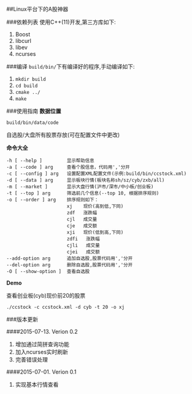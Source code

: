 ##Linux平台下的A股神器

###依赖列表
使用C++(11)开发,第三方库如下:

1. Boost
2. libcurl
3. libev
4. ncurses

###编译
`build/bin/`下有编译好的程序,手动编译如下:

1. `mkdir build`
2. `cd build`
3. `cmake ../`
4. `make`

###使用指南
**数据位置**

    build/bin/data/code

自选股/大盘所有股票存放(可在配置文件中更改)

**命令大全**

    -h [ --help ]         显示帮助信息
    -a [ --code ] arg     查看个股信息，代码用','分开
    -c [ --config ] arg   设置配置XML配置文件(示例:build/bin/ccstock.xml)
    -d [ --data ] arg     显示板块行情(板块名称sh/sz/cyb/zxb/all)
    -m [ --market ]       显示大盘行情(沪市/深市/中小板/创业板)
    -t [ --top ] arg      筛选前几个信息(--top 10, 根据排序规则)
    -o [ --order ] arg    排序规则如下：
                          xj    现价(高到低,下同)
                          zdf   涨跌幅
                          cjl   成交量
                          cje   成交额
                          xji   现价(低到高,下同)
                          zdfi   涨跌幅
                          cjli   成交量
                          cjei   成交额
    --add-option arg      追加自选股,股票代码用','分开
    --del-option arg      删除自选股,股票代码用','分开
    -O [ --show-option ]  查看自选股

**Demo**

查看创业板(cyb)现价前20的股票

    ./ccstock -c ccstock.xml -d cyb -t 20 -o xj

###版本更新

####2015-07-13. Verion 0.2
1. 增加通过简拼查询功能
2. 加入ncurses实时刷新 
3. 完善错误处理

####2015-07-01. Verion 0.1
1. 实现基本行情查看
